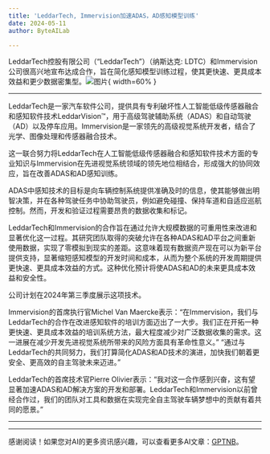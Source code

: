 ```yaml
---
title: 'LeddarTech, Immervision加速ADAS，AD感知模型训练'
date: 2024-05-11
author: ByteAILab

---
```


LeddarTech控股有限公司（“LeddarTech”）（纳斯达克: LDTC）和Immervision公司很高兴地宣布达成合作，旨在简化感知模型训练过程，使其更快速、更具成本效益和更少数据密集型。![图片](https://ai-techpark.com/wp-content/uploads/2024/05/LeddarTech-960x540.jpg){ width=60% }

---
LeddarTech是一家汽车软件公司，提供具有专利破坏性人工智能低级传感器融合和感知软件技术LeddarVision™，用于高级驾驶辅助系统（ADAS）和自动驾驶（AD）以及停车应用。Immervision是一家领先的高级视觉系统开发者，结合了光学、图像处理和传感器融合技术。

这一联合努力将LeddarTech在人工智能低级传感器融合和感知软件技术方面的专业知识与Immervision在先进视觉系统领域的领先地位相结合，形成强大的协同效应，旨在改善ADAS和AD感知训练。

ADAS中感知技术的目标是向车辆控制系统提供准确及时的信息，使其能够做出明智决策，并在各种驾驶任务中协助驾驶员，例如避免碰撞、保持车道和自适应巡航控制。然而，开发和验证过程需要昂贵的数据收集和标记。

LeddarTech和Immervision的合作旨在通过允许大规模数据的可重用性来改进和显著优化这一过程。其研究团队取得的突破允许在各种ADAS和AD平台之间重新使用数据，实现了零模拟到现实的差距。这意味着现有数据资产现在可以为新平台提供支持，显著缩短感知模型的开发时间和成本，从而为整个系统的开发周期提供更快速、更具成本效益的方式。这种优化预计将使ADAS和AD的未来更具成本效益和安全性。

公司计划在2024年第三季度展示这项技术。

Immervision的首席执行官Michel Van Maercke表示：“在Immervision，我们与LeddarTech的合作在改进感知软件的培训方面迈出了一大步。我们正在开拓一种更快速、更具成本效益的培训系统方法，最大程度减少对广泛数据收集的需求。这一进展在减少开发先进视觉系统所带来的风险方面具有革命性意义。” “通过与LeddarTech的共同努力，我们打算简化ADAS和AD技术的演进，加快我们朝着更安全、更高效的自主驾驶未来迈进。”

LeddarTech的首席技术官Pierre Olivier表示：“我对这一合作感到兴奋，这有望显著加速ADAS和AD解决方案的开发和部署。LeddarTech和Immervision以前曾经合作过，我们的团队对工具和数据在实现完全自主驾驶车辆梦想中的贡献有着共同的愿景。”

---
---
感谢阅读！如果您对AI的更多资讯感兴趣，可以查看更多AI文章：[GPTNB](https://gptnb.com)。